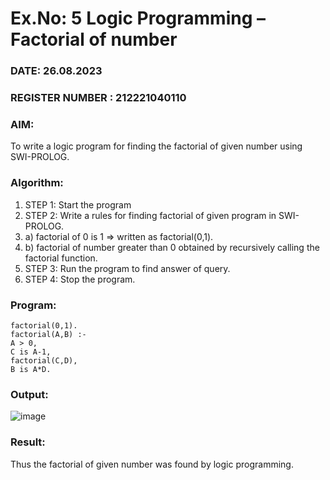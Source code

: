 # Ex.No: 5   Logic Programming – Factorial of number   
### DATE: 26.08.2023                                                                           
### REGISTER NUMBER : 212221040110
### AIM: 
To  write  a logic program for finding the factorial of given number using SWI-PROLOG. 
### Algorithm:
1. STEP 1: Start the program
2. STEP 2:  Write a rules for finding factorial of given program in SWI-PROLOG.
3.   a)	factorial of 0 is 1 => written as factorial(0,1).
4.   b)	factorial of number greater than 0 obtained by recursively calling the factorial    function.
5. STEP 3: Run the program  to find answer of  query.
6. STEP 4: Stop the program.

### Program:
```
factorial(0,1).
factorial(A,B) :-
A > 0,
C is A-1,
factorial(C,D),
B is A*D.
```


### Output:
![image](https://github.com/NamithaS2710/AI_Lab_2023-24/assets/133190822/c1a4a00b-888f-4fcf-a05f-822aabda2cb2)



### Result:
Thus the factorial of given number was found by logic programming. 
